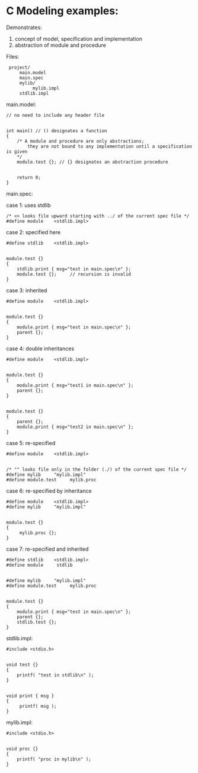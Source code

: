 # C Modeling examples:

Demonstrates:

1.  concept of model, specification and implementation
2.  abstraction of module and procedure


Files:


     project/
         main.model
         main.spec
         mylib/
              mylib.impl
         stdlib.impl




main.model:

```
// no need to include any header file


int main() // () designates a function
{
    /* A module and procedure are only abstractions;
        they are not bound to any implementation until a specification is given
    */
    module.test {}; // {} designates an abstraction procedure


    return 0;
}
```



main.spec:


case 1: uses stdlib

```
/* <> looks file upward starting with ../ of the current spec file */
#define module    <stdlib.impl>
```

case 2: specified here

```
#define stdlib    <stdlib.impl>


module.test {}
{
    stdlib.print { msg="test in main.spec\n" };
    module.test {};     // recursion is invalid
}
```

case 3: inherited

```
#define module    <stdlib.impl>


module.test {}
{
    module.print { msg="test in main.spec\n" };
    parent {};
}
```

case 4: double inheritances

```
#define module    <stdlib.impl>


module.test {}
{
    module.print { msg="test1 in main.spec\n" };
    parent {};
}


module.test {}
{
    parent {};
    module.print { msg="test2 in main.spec\n" };
}
```

case 5: re-specified

```
#define module    <stdlib.impl>


/* "" looks file only in the folder (./) of the current spec file */
#define mylib     "mylib.impl"
#define module.test     mylib.proc
```

case 6: re-specified by inheritance

```
#define module    <stdlib.impl>
#define mylib     "mylib.impl"


module.test {}
{
     mylib.proc {};
}
```

case 7: re-specified and inherited

```
#define stdlib    <stdlib.impl>
#define module     stdlib


#define mylib     "mylib.impl"
#define module.test     mylib.proc


module.test {}
{
    module.print { msg="test in main.spec\n" };
    parent {};
    stdlib.test {};
}
```



stdlib.impl:

```
#include <stdio.h>


void test {}
{
    printf( "test in stdlib\n" );
}


void print { msg }
{
     printf( msg );
}
```



mylib.impl:

```
#include <stdio.h>


void proc {}
{
    printf( "proc in mylib\n" );
}
```
